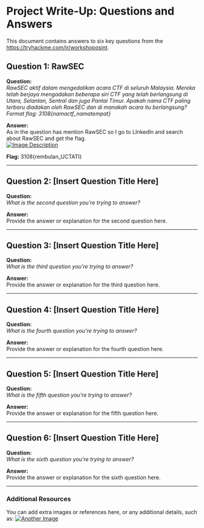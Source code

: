  # Project Write-Up: Questions and Answers

This document contains answers to six key questions from the https://tryhackme.com/jr/workshoposint.

## Question 1: RawSEC

**Question:**  
*RawSEC aktif dalam mengedalikan acara CTF di seluruh Malaysia. Mereka telah berjaya mengadakan beberapa siri CTF yang telah berlangsung di Utara, Selantan, Sentral dan juga Pantai Timur. Apakah nama CTF paling terbaru diadakan oleh RawSEC dan di manakah acara itu berlangsung?                                                                                                     Format flag: 3108{namactf_namatempat}*

**Answer:**  
As in the question has mention RawSEC so I go to LInkedln and search about RawSEC and get the flag.  
[![Image Description](https://live.staticflickr.com/65535/54047517603_163cf5f7d9_c.jpg)](https://www.flickr.com/photos/201584002@N06)

**Flag:** 3108{rembulan_UCTATI}


---

## Question 2: [Insert Question Title Here]

**Question:**  
*What is the second question you're trying to answer?*

**Answer:**  
Provide the answer or explanation for the second question here.

---

## Question 3: [Insert Question Title Here]

**Question:**  
*What is the third question you're trying to answer?*

**Answer:**  
Provide the answer or explanation for the third question here.

---

## Question 4: [Insert Question Title Here]

**Question:**  
*What is the fourth question you're trying to answer?*

**Answer:**  
Provide the answer or explanation for the fourth question here.

---

## Question 5: [Insert Question Title Here]

**Question:**  
*What is the fifth question you're trying to answer?*

**Answer:**  
Provide the answer or explanation for the fifth question here.

---

## Question 6: [Insert Question Title Here]

**Question:**  
*What is the sixth question you're trying to answer?*

**Answer:**  
Provide the answer or explanation for the sixth question here.

---

### Additional Resources

You can add extra images or references here, or any additional details, such as:
[![Another Image](https://drive.google.com/uc?export=view&id=EXAMPLE_IMAGE_ID)](https://drive.google.com/file/d/EXAMPLE_IMAGE_ID/view?usp=drive_link)
